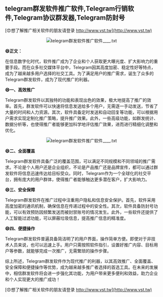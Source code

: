 ## **telegram群发软件推广软件,Telegram行销软件,Telegram协议群发器,Telegram防封号**

[😍想了解推广相关软件的朋友请登录 http://www.vst.tw](http://www.vst.tw)

 <center><img src="https://vst.tw/MP4/tuiguang/png/2.png" alt="telegram群发软件推广软件____.txt"></center>

**😄正文：**

在信息数字化时代，软件推广成为了企业和个人获取更大曝光度、扩大影响力的重要手段。而在众多社交媒体平台中，Telegram因其高度加密、稳定性好等特点，成为了越来越多用户选择的社交工具。为了满足用户的推广需求，诞生了众多的Telegram群发软件，成为了现代推广的利器。

**😄一、高效推广**

Telegram群发软件以其独特的功能和表现出色的效果，极大地提高了推广的效率。首先，群发软件可以快速将信息发送给多个用户，无需逐一手动发送，节省了大量的时间和人力资源。其次，软件具备定时发送和自动回复等功能，可以根据用户需求实现定制化推广策略，提升推广效果。此外，一些高级功能，如群发统计、数据分析等，也使得推广者能够更加科学地评估推广效果，进而进行精细化调整和优化。

 <center><img src="https://vst.tw/MP4/tuiguang/png/6.png" alt="telegram群发软件推广软件____.txt"></center>

**😄二、全面覆盖**

Telegram群发软件具备广泛的覆盖范围，可以满足不同规模和不同领域的推广需求。不论是个人用户还是企业组织，不论是产品推广还是品牌宣传，都可以通过群发软件将信息迅速传达给目标受众。同时，Telegram作为一个全球化的社交平台，拥有庞大的用户群体，使得推广者能够触达更多潜在客户，扩大影响力。

**😄三、安全保障**

Telegram群发软件在推广过程中注重用户隐私和信息安全保护。首先，软件采用高度加密的通讯机制，确保信息在传递过程中的安全性。其次，软件具备防封号功能，可以有效预防因频繁发送而被封禁账号的情况发生。此外，一些软件还提供了人工智能过滤功能，可以屏蔽垃圾信息，提高推广信息的精准度。

**😄四、便捷操作**

Telegram群发软件普遍具备简洁明了的用户界面，操作简单方便。即使对于非技术人员来说，也可以迅速上手。用户只需按照软件指引，设置好推广内容、目标用户等参数，就能够完成一次推广，无需繁琐的操作步骤。

综上所述，Telegram群发软件作为现代推广的利器，以其高效推广、全面覆盖、安全保障和便捷操作等优势，成为越来越多推广者选择的首选工具。在未来的发展中，相信群发软件将会进一步强化其功能，为用户带来更多便利和效益，助力企业和个人实现更大的推广成功！

[😍想了解推广相关软件的朋友请登录 http://www.vst.tw](http://www.vst.tw)



